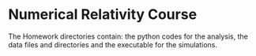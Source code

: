 # Numerical Relativity Course

The Homework directories contain: the python codes for the analysis, the data files and directories and the executable for the simulations.

